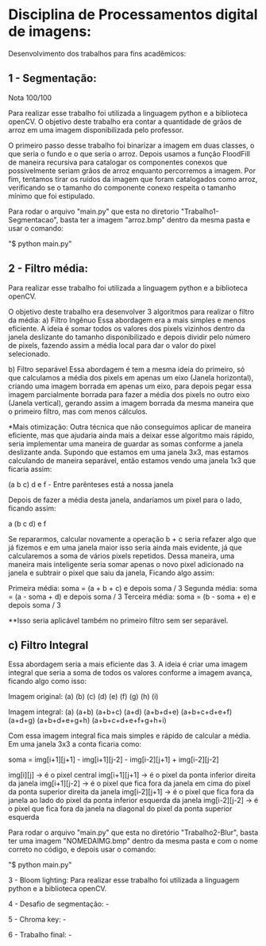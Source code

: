 # Disciplina de Processamentos digital de imagens:

Desenvolvimento dos trabalhos para fins acadêmicos:

## 1 - Segmentação: 
Nota 100/100

Para realizar esse trabalho foi utilizada a linguagem python e a biblioteca openCV.
O objetivo deste trabalho era contar a quantidade de grãos de arroz em uma imagem disponibilizada pelo professor.

O primeiro passo desse trabalho foi binarizar a imagem em duas classes, o que seria o fundo e o que seria o arroz. Depois usamos a função FloodFill de maneira recursiva para catalogar os componentes conexos que possivelmente seriam grãos de arroz enquanto percorremos a imagem. Por fim, tentamos tirar os ruídos da imagem que foram catalogados como arroz, verificando se o tamanho do componente conexo respeita o tamanho mínimo que foi estipulado.  

Para rodar o arquivo "main.py" que esta no diretorio "Trabalho1-Segmentacao", basta ter a imagem "arroz.bmp" dentro da mesma pasta e usar o comando:

"$ python main.py"

## 2 - Filtro média: 
Para realizar esse trabalho foi utilizada a linguagem python e a biblioteca openCV.

O objetivo deste trabalho era desenvolver 3 algoritmos para realizar o filtro da média:
a) Filtro Ingênuo
  Essa abordagem era a mais simples e menos eficiente. A ideia é somar todos os valores dos pixels vizinhos dentro da janela deslizante do tamanho disponibilizado e depois dividir pelo número de pixels, fazendo assim a média local para dar o valor do pixel selecionado. 

b) Filtro separável
  Essa abordagem é tem a mesma ideia do primeiro, só que calculamos a média dos pixels em apenas um eixo (Janela horizontal), criando uma imagem borrada em apenas um eixo, para depois pegar essa imagem parcialmente borrada para fazer a média dos pixels no outro eixo (Janela vertical), gerando assim a imagem borrada da mesma maneira que o primeiro filtro, mas com menos cálculos.
  
  *Mais otimização: 
  Outra técnica que não conseguimos aplicar de maneira eficiente, mas que ajudaria ainda mais a deixar esse algoritmo mais rápido, seria implementar uma maneira de guardar as somas conforme a janela deslizante anda. 
  Supondo que estamos em uma janela 3x3, mas estamos calculando de maneira separável, então estamos vendo uma janela 1x3 que ficaria assim:
  
  (a b c) d e f  - Entre parênteses está a nossa janela
  
  Depois de fazer a média desta janela, andaríamos um pixel para o lado, ficando assim:
  
  a (b c d) e f  

  Se repararmos, calcular novamente a operação b + c seria refazer algo que já fizemos e em uma janela maior isso seria ainda mais evidente, já que calcularemos a soma de vários pixels repetidos. Dessa maneira, uma maneira mais inteligente seria somar apenas o novo pixel adicionado na janela e subtrair o pixel que saiu da janela, Ficando algo assim:
  
  Primeira média: soma = (a + b + c) e depois soma / 3
  Segunda média: soma = (a - soma + d) e depois soma / 3
  Terceira média: soma = (b - soma + e) e depois soma / 3
 
  **Isso seria aplicável também no primeiro filtro sem ser separável.


## c) Filtro Integral
  Essa abordagem seria a mais eficiente das 3. A ideia é criar uma imagem integral que seria a soma de todos os valores conforme a imagem avança, ficando algo como isso:
  
  Imagem original:
  (a) (b) (c)
  (d) (e) (f)
  (g) (h) (i)
  
  Imagem integral:
  (a)     (a+b)         (a+b+c)
  (a+d)   (a+b+d+e)     (a+b+c+d+e+f)
  (a+d+g) (a+b+d+e+g+h) (a+b+c+d+e+f+g+h+i)
  
  Com essa imagem integral fica mais simples e rápido de calcular a média. Em uma janela 3x3 a conta ficaria como:
  
  soma = img[i+1][j+1] - img[i+1][j-2] - img[i-2][j+1] + img[i-2][j-2]
  
  img[i][j] -> é o pixel central
  img[i+1][j+1] -> é o pixel da ponta inferior direita da janela
  img[i+1][j-2] -> é o pixel que fica fora da janela em cima do pixel da ponta superior direita da janela
  img[i-2][j+1] -> é o pixel que fica fora da janela ao lado do pixel da ponta inferior esquerda da janela
  img[i-2][j-2] -> é o pixel que fica fora da janela na diagonal do pixel da ponta superior esquerda
  
  
  
Para rodar o arquivo "main.py" que esta no diretório "Trabalho2-Blur", basta ter uma imagem "NOMEDAIMG.bmp" dentro da mesma pasta e com o nome correto no código, e depois usar o comando:

"$ python main.py"


3 - Bloom lighting: 
Para realizar esse trabalho foi utilizada a linguagem python e a biblioteca openCV.

4 - Desafio de segmentação: -

5 - Chroma key: -

6 - Trabalho final: -

